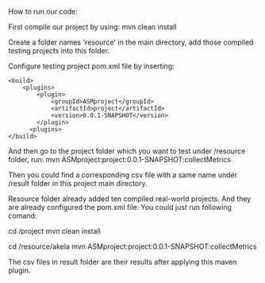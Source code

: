 How to run our code:

First compile our project by using:
mvn clean install

Create a folder names 'resource' in the main directory, add those compiled testing projects into this folder.

Configure testing project pom.xml file by inserting:


```
<build>
    <plugins>
        <plugin>
            <groupId>ASMproject</groupId>
            <artifactId>project</artifactId>
            <version>0.0.1-SNAPSHOT</version>
        </plugin>
      <plugins>
</build>
```


And then go to the project folder which you want to test under /resource folder, run:
mvn ASMproject:project:0.0.1-SNAPSHOT:collectMetrics

Then you could find a corresponding csv file with a same name under /result folder in this project main directory.

Resource folder already added ten compiled real-world projects. And they are already configured the pom.xml file. You could just run following comand:

cd /project
mvn clean install

cd /resource/akela
mvn ASMproject:project:0.0.1-SNAPSHOT:collectMetrics

The csv files in result folder are their results after applying this maven plugin.

